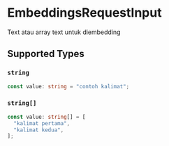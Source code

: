 # EmbeddingsRequestInput

Text atau array text untuk diembedding


## Supported Types

### `string`

```typescript
const value: string = "contoh kalimat";
```

### `string[]`

```typescript
const value: string[] = [
  "kalimat pertama",
  "kalimat kedua",
];
```


